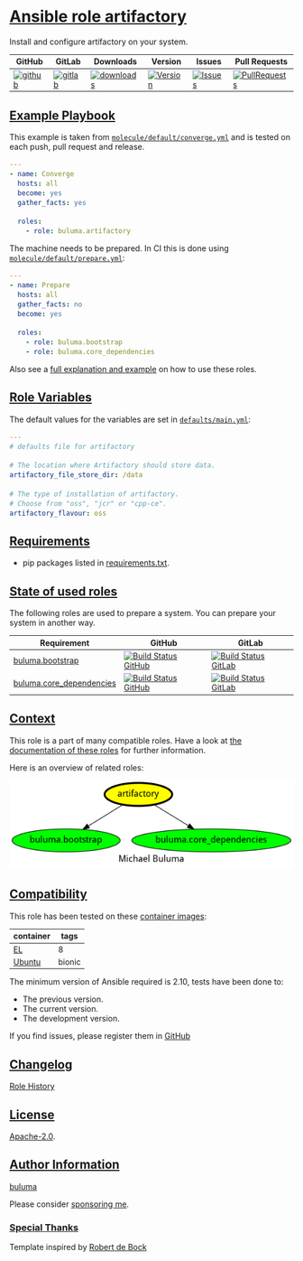 # [Ansible role artifactory](#artifactory)

Install and configure artifactory on your system.

|GitHub|GitLab|Downloads|Version|Issues|Pull Requests|
|------|------|-------|-------|------|-------------|
|[![github](https://github.com/buluma/ansible-role-artifactory/workflows/Ansible%20Molecule/badge.svg)](https://github.com/buluma/ansible-role-artifactory/actions)|[![gitlab](https://gitlab.com/shadowwalker/ansible-role-artifactory/badges/master/pipeline.svg)](https://gitlab.com/shadowwalker/ansible-role-artifactory)|[![downloads](https://img.shields.io/ansible/role/d/4645)](https://galaxy.ansible.com/buluma/artifactory)|[![Version](https://img.shields.io/github/release/buluma/ansible-role-artifactory.svg)](https://github.com/buluma/ansible-role-artifactory/releases/)|[![Issues](https://img.shields.io/github/issues/buluma/ansible-role-artifactory.svg)](https://github.com/buluma/ansible-role-artifactory/issues/)|[![PullRequests](https://img.shields.io/github/issues-pr-closed-raw/buluma/ansible-role-artifactory.svg)](https://github.com/buluma/ansible-role-artifactory/pulls/)|

## [Example Playbook](#example-playbook)

This example is taken from [`molecule/default/converge.yml`](https://github.com/buluma/ansible-role-artifactory/blob/master/molecule/default/converge.yml) and is tested on each push, pull request and release.

```yaml
---
- name: Converge
  hosts: all
  become: yes
  gather_facts: yes

  roles:
    - role: buluma.artifactory
```

The machine needs to be prepared. In CI this is done using [`molecule/default/prepare.yml`](https://github.com/buluma/ansible-role-artifactory/blob/master/molecule/default/prepare.yml):

```yaml
---
- name: Prepare
  hosts: all
  gather_facts: no
  become: yes

  roles:
    - role: buluma.bootstrap
    - role: buluma.core_dependencies
```

Also see a [full explanation and example](https://buluma.github.io/how-to-use-these-roles.html) on how to use these roles.

## [Role Variables](#role-variables)

The default values for the variables are set in [`defaults/main.yml`](https://github.com/buluma/ansible-role-artifactory/blob/master/defaults/main.yml):

```yaml
---
# defaults file for artifactory

# The location where Artifactory should store data.
artifactory_file_store_dir: /data

# The type of installation of artifactory.
# Choose from "oss", "jcr" or "cpp-ce".
artifactory_flavour: oss
```

## [Requirements](#requirements)

- pip packages listed in [requirements.txt](https://github.com/buluma/ansible-role-artifactory/blob/master/requirements.txt).

## [State of used roles](#state-of-used-roles)

The following roles are used to prepare a system. You can prepare your system in another way.

| Requirement | GitHub | GitLab |
|-------------|--------|--------|
|[buluma.bootstrap](https://galaxy.ansible.com/buluma/bootstrap)|[![Build Status GitHub](https://github.com/buluma/ansible-role-bootstrap/workflows/Ansible%20Molecule/badge.svg)](https://github.com/buluma/ansible-role-bootstrap/actions)|[![Build Status GitLab](https://gitlab.com/shadowwalker/ansible-role-bootstrap/badges/master/pipeline.svg)](https://gitlab.com/shadowwalker/ansible-role-bootstrap)|
|[buluma.core_dependencies](https://galaxy.ansible.com/buluma/core_dependencies)|[![Build Status GitHub](https://github.com/buluma/ansible-role-core_dependencies/workflows/Ansible%20Molecule/badge.svg)](https://github.com/buluma/ansible-role-core_dependencies/actions)|[![Build Status GitLab](https://gitlab.com/shadowwalker/ansible-role-core_dependencies/badges/master/pipeline.svg)](https://gitlab.com/shadowwalker/ansible-role-core_dependencies)|

## [Context](#context)

This role is a part of many compatible roles. Have a look at [the documentation of these roles](https://buluma.github.io/) for further information.

Here is an overview of related roles:

![dependencies](https://raw.githubusercontent.com/buluma/ansible-role-artifactory/png/requirements.png "Dependencies")

## [Compatibility](#compatibility)

This role has been tested on these [container images](https://hub.docker.com/u/buluma):

|container|tags|
|---------|----|
|[EL](https://hub.docker.com/repository/docker/buluma/enterpriselinux/general)|8|
|[Ubuntu](https://hub.docker.com/repository/docker/buluma/ubuntu/general)|bionic|

The minimum version of Ansible required is 2.10, tests have been done to:

- The previous version.
- The current version.
- The development version.

If you find issues, please register them in [GitHub](https://github.com/buluma/ansible-role-artifactory/issues)

## [Changelog](#changelog)

[Role History](https://github.com/buluma/ansible-role-artifactory/blob/master/CHANGELOG.md)

## [License](#license)

[Apache-2.0](https://github.com/buluma/ansible-role-artifactory/blob/master/LICENSE).

## [Author Information](#author-information)

[buluma](https://buluma.github.io/)

Please consider [sponsoring me](https://github.com/sponsors/buluma).

### [Special Thanks](#special-thanks)

Template inspired by [Robert de Bock](https://github.com/robertdebock)

